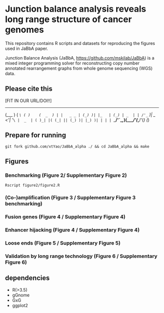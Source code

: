 # Junction balance analysis reveals long range structure of cancer genomes
This repository contains R scripts and datasets for reproducing the figures used in JaBbA paper.

Junction Balance Analysis (JaBbA, https://github.com/mskilab/JaBbA) is a mixed integer programming solver for reconstructing copy number annotated rearrangement graphs from whole genome sequencing (WGS) data.

## Please cite this
[FIT IN OUR URL/DOI!!]

 _____         ___    _      _____ 
(___  )       (  _`\ ( )    (  _  )
    | |   _ _ | (_) )| |_   | (_) |
 _  | | /'_` )|  _ <'| '_`\ |  _  |
( )_| |( (_| || (_) )| |_) )| | | |
`\___/'`\__,_)(____/'(_,__/'(_) (_)

## Prepare for running
`git fork github.com/xtYao/JaBbA_alpha ./ && cd JaBbA_alpha && make`

## Figures
### Benchmarking (Figure 2/ Supplementary Figure 2)
`Rscript figure2/figure2.R`

### (Co-)amplification (Figure 3 / Supplementary Figure 3 benchmarking)

### Fusion genes (Figure 4 / Supplementary Figure 4)

### Enhancer hijacking (Figure 4 / Supplementary Figure 4)

### Loose ends (Figure 5 / Supplementary Figure 5)

### Validation by long range technology (Figure 6 / Supplementary Figure 6)

## dependencies
- R(>3.5)
- gGnome
- GxG
- ggplot2
